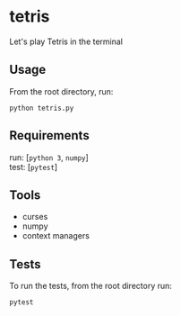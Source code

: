 # tetris
Let's play Tetris in the terminal

## Usage
From the root directory, run:

    python tetris.py

## Requirements

run: [`python 3`, `numpy`]  
test: [`pytest`]

## Tools
- curses
- numpy
- context managers

## Tests
To run the tests, from the root directory run:

    pytest
